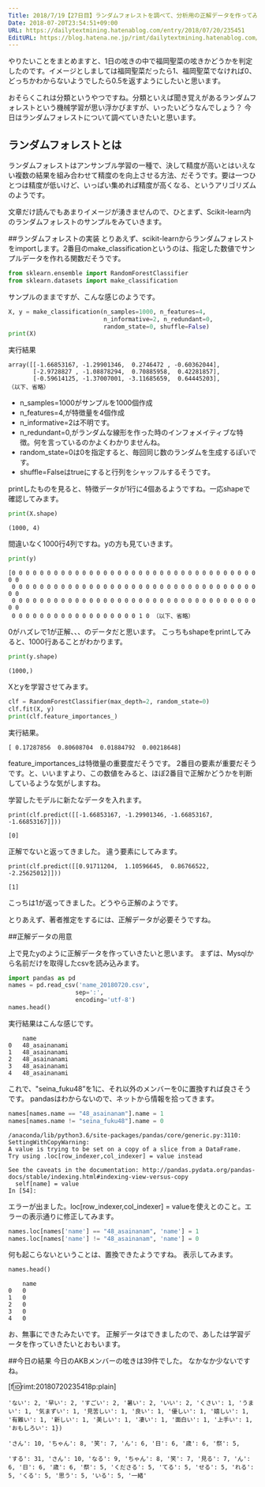 ```yaml
---
Title: 2018/7/19【27日目】ランダムフォレストを調べて、分析用の正解データを作ってみる
Date: 2018-07-20T23:54:51+09:00
URL: https://dailytextmining.hatenablog.com/entry/2018/07/20/235451
EditURL: https://blog.hatena.ne.jp/rimt/dailytextmining.hatenablog.com/atom/entry/10257846132603067318
---
```


やりたいことをまとめますと、1日の呟きの中で福岡聖菜の呟きかどうかを判定したのです。イメージとしましては福岡聖菜だったら1、福岡聖菜でなければ0、どっちかわからないようでしたら0.5を返すようにしたいと思います。

おそらくこれは分類というやつですね。分類といえば聞き覚えがあるランダムフォレストという機械学習が思い浮かびますが、いったいどうなんでしょう？ 今日はランダムフォレストについて調べていきたいと思います。

## ランダムフォレストとは
ランダムフォレストはアンサンブル学習の一種で、決して精度が高いとはいえない複数の結果を組み合わせて精度のを向上させる方法、だそうです。要は一つひとつは精度が低いけど、いっぱい集めれば精度が高くなる、というアリゴリズムのようです。

文章だけ読んでもあまりイメージが湧きませんので、ひとまず、Scikit-learn内のランダムフォレストのサンプルをみていきます。

##ランダムフォレストの実装
とりあえず、scikit-learnからランダムフォレストをimportします。2番目のmake_classificationというのは、指定した数値でサンプルデータを作れる関数だそうです。

```python
from sklearn.ensemble import RandomForestClassifier
from sklearn.datasets import make_classification
```

サンプルのままですが、こんな感じのようです。
```python
X, y = make_classification(n_samples=1000, n_features=4,
                           n_informative=2, n_redundant=0,
                           random_state=0, shuffle=False)
print(X)
```
実行結果
```
array([[-1.66853167, -1.29901346,  0.2746472 , -0.60362044],
       [-2.9728827 , -1.08878294,  0.70885958,  0.42281857],
       [-0.59614125, -1.37007001, -3.11685659,  0.64445203],
（以下、省略）
```

- n_samples=1000がサンプルを1000個作成
- n_features=4,が特徴量を4個作成
- n_informative=2は不明です。
- n_redundant=0,がランダムな線形を作った時のインフォメイティブな特徴。何を言っているのかよくわかりませんね。
- random_state=0は0を指定すると、毎回同じ数のランダムを生成するぽいです。
- shuffle=Falseはtrueにすると行列をシャッフルするそうです。

printしたものを見ると、特徴データが1行に4個あるようですね。一応shapeで確認してみます。
```python
print(X.shape)
```
```
(1000, 4)
```
間違いなく1000行4列ですね。yの方も見ていきます。

```python
print(y)
```
```
[0 0 0 0 0 0 0 0 0 0 0 0 0 0 0 0 0 0 0 0 0 0 0 0 0 0 0 0 0 0 0 0 0 0 0 0 0
 0 0 0 0 0 0 0 0 0 0 0 0 0 0 0 0 0 0 0 0 0 0 0 0 0 0 0 0 0 0 0 0 0 0 0 0 0
 0 0 0 0 0 0 0 0 0 0 0 0 0 0 0 0 0 0 0 0 0 0 0 0 0 0 0 0 0 0 0 0 0 0 0 0 0
 0 0 0 0 0 0 0 0 0 0 0 0 0 0 0 0 0 0 1 0 （以下、省略）
```
0がハズレで1が正解、、、のデータだと思います。
こっちもshapeをprintしてみると、1000行あることがわかります。
```python
print(y.shape)
```
```
(1000,)
```

Xとyを学習させてみます。
```python
clf = RandomForestClassifier(max_depth=2, random_state=0)
clf.fit(X, y)
print(clf.feature_importances_)
```
実行結果。
```
[ 0.17287856  0.80608704  0.01884792  0.00218648]
```
feature_importances_は特徴量の重要度だそうです。
2番目の要素が重要だそうです。と、いいますより、この数値をみると、ほぼ2番目で正解かどうかを判断しているような気がしますね。

学習したモデルに新たなデータを入れます。
```
print(clf.predict([[-1.66853167, -1.29901346, -1.66853167, -1.66853167]]))
```
```
[0]
```
正解でないと返ってきました。
違う要素にしてみます。
```
print(clf.predict([[0.91711204,  1.10596645,  0.86766522, -2.25625012]]))
```
```
[1]
```
こっちは1が返ってきました。どうやら正解のようです。

とりあえず、著者推定をするには、正解データが必要そうですね。

##正解データの用意

上で見たyのように正解データを作っていきたいと思います。
まずは、Mysqlから名前だけを取得したcsvを読み込みます。
```python
import pandas as pd
names = pd.read_csv('name_20180720.csv',
                   sep=':', 
                   encoding='utf-8')
names.head()
```
実行結果はこんな感じです。
```
	name
0	48_asainanami
1	48_asainanami
2	48_asainanami
3	48_asainanami
4	48_asainanami
```

これで、"seina_fuku48”を1に、それ以外のメンバーを0に置換すれば良さそうです。
pandasはわからないので、ネットから情報を拾ってきます。
```python
names[names.name == "48_asainanam"].name = 1
names[names.name != "seina_fuku48"].name = 0
```

```
/anaconda/lib/python3.6/site-packages/pandas/core/generic.py:3110: SettingWithCopyWarning: 
A value is trying to be set on a copy of a slice from a DataFrame.
Try using .loc[row_indexer,col_indexer] = value instead

See the caveats in the documentation: http://pandas.pydata.org/pandas-docs/stable/indexing.html#indexing-view-versus-copy
  self[name] = value
In [54]:
```
エラーが出ました。loc[row_indexer,col_indexer] = valueを使えとのこと。エラーの表示通りに修正してみます。

```python
names.loc[names['name'] == "48_asainanam", 'name'] = 1
names.loc[names['name'] != "48_asainanam", 'name'] = 0
```
何も起こらないということは、置換できたようですね。
表示してみます。
```python
names.head()
```
```
	name
0	0
1	0
2	0
3	0
4	0
```
お、無事にできたみたいです。
正解データはできましたので、あしたは学習データを作っていきたいとおもいます。

##今日の結果
今日のAKBメンバーの呟きは39件でした。
なかなか少ないですね。

[f:id:rimt:20180720235418p:plain]
```
'ない': 2, '早い': 2, 'すごい': 2, '暑い': 2, 'いい': 2, 'くさい': 1, 'うまい': 1, '気まずい': 1, '見苦しい': 1, '良い': 1, '優しい': 1, '嬉しい': 1, '有難い': 1, '新しい': 1, '美しい': 1, '凄い': 1, '面白い': 1, '上手い': 1, 'おもしろい': 1})

'さん': 10, 'ちゃん': 8, '笑': 7, 'ん': 6, '日': 6, '歳': 6, '祭': 5,

'する': 31, 'さん': 10, 'なる': 9, 'ちゃん': 8, '笑': 7, '見る': 7, 'ん': 6, '日': 6, '歳': 6, '祭': 5, 'くださる': 5, 'てる': 5, 'せる': 5, 'れる': 5, 'くる': 5, '思う': 5, 'いる': 5, '一緒'
```
